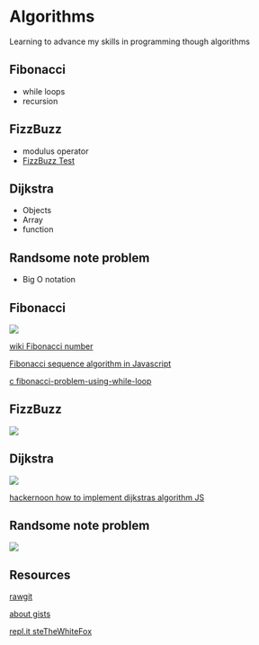 # Algorithms
Learning to advance my skills in programming though algorithms

## Fibonacci 
- while loops
- recursion

## FizzBuzz
- modulus operator
- [FizzBuzz Test](http://wiki.c2.com/?FizzBuzzTest)

## Dijkstra
- Objects
- Array
- function

## Randsome note problem
- Big O notation

## Fibonacci
![](https://upload.wikimedia.org/wikipedia/commons/thumb/2/2e/FibonacciSpiral.svg/220px-FibonacciSpiral.svg.png)

[wiki Fibonacci number](https://en.wikipedia.org/wiki/Fibonacci_number)

[Fibonacci sequence algorithm in Javascript](https://medium.com/developers-writing/fibonacci-sequence-algorithm-in-javascript-b253dc7e320e)

[c fibonacci-problem-using-while-loop](https://cboard.cprogramming.com/c-programming/57359-fibonacci-problem-using-while-loop.html)

## FizzBuzz

![](http://agilekatas.co.uk/static/img/katas/kata_fizzbuzz.png)

## Dijkstra

![](https://cdn-images-1.medium.com/max/800/1*lzYuC6dIVTVl0gt3MOuCyw.jpeg)

[hackernoon how to implement dijkstras algorithm JS](https://hackernoon.com/how-to-implement-dijkstras-algorithm-in-javascript-abdfd1702d04)

## Randsome note problem
![](https://image.slidesharecdn.com/part2analysistools-140828232249-phpapp01/95/data-structures-part2-analysis-tools-22-638.jpg?cb=1409268230)

## Resources

[rawgit](https://rawgit.com/)

[about gists](https://help.github.com/articles/about-gists/)

[repl.it steTheWhiteFox](https://repl.it/@steTheWhiteFox)

